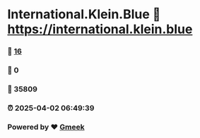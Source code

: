# International.Klein.Blue :link: https://international.klein.blue 
### :page_facing_up: [16](https://international.klein.blue/tag.html) 
### :speech_balloon: 0 
### :hibiscus: 35809 
### :alarm_clock: 2025-04-02 06:49:39 
### Powered by :heart: [Gmeek](https://github.com/Meekdai/Gmeek)

